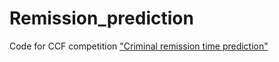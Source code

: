 # Remission_prediction
Code for CCF competition ["Criminal remission time prediction"](https://www.datafountain.cn/competitions/611/ranking?isRedance=0&amp;sch=2034)
